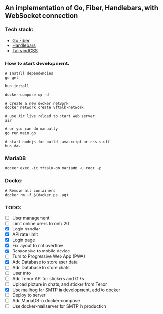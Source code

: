 ## An implementation of Go, Fiber, Handlebars, with WebSocket connection

### Tech stack:
- [Go Fiber](https://gofiber.io)
- [Handlebars](https://handlebarsjs.com/)
- [TailwindCSS](https://tailwindcss.com/)

### How to start development:

```shell
# Install dependencies
go get

bun install

docker-compose up -d

# Create a new docker network
docker network create vftalk-network

# use Air live reload to start web server
air

# or you can do manually
go run main.go

# start nodejs for build javascript or css stuff
bun dev
```

### MariaDB

```shell
docker exec -it vftalk-db mariadb -u root -p
```

### Docker
```shell
# Remove all containers
docker rm -f $(docker ps -aq)
```

### TODO:
- [ ] User management
- [ ] Limit online users to only 20
- [x] Login handler
- [x] API rate limit
- [x] Login page
- [x] Fix layout to not overflow
- [x] Responsive to mobile device
- [ ] Turn to Progressive Web App (PWA)
- [x] Add Database to store user data
- [ ] Add Database to store chats
- [ ] User Info
- [ ] Add Tenor API for stickers and GIFs
- [ ] Upload picture in chats, and sticker from Tenor
- [x] Use mailhog for SMTP in development, add to docker
- [ ] Deploy to server
- [ ] Add MariaDB to docker-compose
- [ ] Use docker-mailserver for SMTP in production